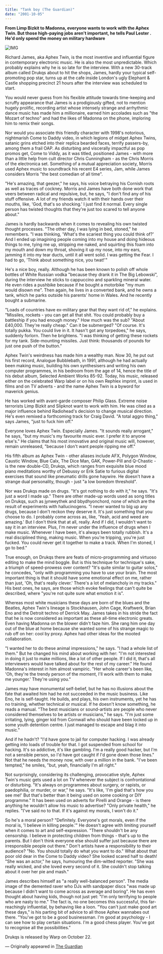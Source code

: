 ```yaml
---
title: "Tank boy (The Guardian)"
date: "2001-10-05"
---
```


**From Limp Bizkit to Madonna, everyone wants to work with the Aphex Twin. But those high-paying jobs aren't important, he tells Paul Lester . He'd only spend the money on military hardware**

![IMG](https://dl.dropboxusercontent.com/s/310ddn21npzp04c/guardian1.jpeg?dl=0)

Richard James, aka Aphex Twin, is the most inventive and influential figure in contemporary electronic music. He is also the most unpredictable. Which probably explains why he is so late for the interview. With a new 30-track album called Drukqs about to hit the shops, James, hardly your typical self-promoting pop star, turns up at the cafe inside London's ugly Elephant & Castle shopping precinct 21 hours after the interview was scheduled to start.

You would never guess from his flexible attitude towards time-keeping and scruffy appearance that James is a prodigiously gifted, not to mention hugely prolific, recording artist whose intensely strange and arrhythmic dance music has made him a millionaire, earned him accolades such as "the Mozart of techno" and had the likes of Madonna on the phone, imploring him to remix their songs.

Nor would you associate this friendly character with 1998's notorious, nightmarish Come to Daddy video, in which legions of midget Aphex Twins, satanic grins etched into their replica bearded faces, terrify passers-by, among them a frail OAP. As disturbing and viscerally impactful as pop promos get, Come to Viddy, as it was titled, positioned James - with more than a little help from cult director Chris Cunningham - as the Chris Morris of the electronica set. Something of a mutual appreciation society, Morris used Aphex music to soundtrack his recent E4 series, Jam, while James considers Morris "the best comedian of all time".

"He's amazing, that geezer," he says, his voice betraying his Cornish roots as well as traces of cockney. Morris and James have both done work that veers between radical and repulsive, but, he says, "I don't find any of his stuff offensive. A lot of my friends watch it with their hands over their mouths, like, 'God, that's so shocking.' I just find it normal. Every single person has twisted thoughts that they're just too scared to tell anyone about."

James is hardly backwards when it comes to revealing his own twisted thought processes. "The other day, I was lying in bed, stoned," he remembers. "I was thinking, 'What's the scariest thing you could think of?' And I ended up imagining people coming into my house and doing hideous things to me, tying me up, stripping me naked, and squirting this foam into my mouth and down my throat, shoving it up my nose, into my ears, jamming it into my tear ducts, until it all went solid. I was getting the Fear. I had to go, 'Think about something nice, you twat!'"

He's a nice boy, really. Although he has been known to polish off whole bottles of White Russian vodka "because they drank it in The Big Lebowski", during the interview he sticks to cappuccino and sparkling mineral water. He even rides a pushbike because if he bought a motorbike "my mum would disown me". Then again, he lives in a converted bank, and he owns a tank, which he parks outside his parents' home in Wales. And he recently bought a submarine.

"Loads of countries have ex-military gear that they want rid of," he explains. "Missiles, rockets - you can get all that shit. You could probably buy a battleship if you had enough money." How much was the sub? "About £40,000. They're really cheap." Can it be submerged? "Of course. It's totally pukka. You could live in it. It hasn't got any torpedoes," he says, suddenly forlorn. Then he brightens. "I was thinking of getting these rockets for my tank. Side-mounting missiles. Just think: thousands of pounds for just one push of the button."

Aphex Twin's weirdness has made him a wealthy man. Now 30, he put out his first record, Analogue Bubblebath, in 1991, although he had actually been making music, building his own synthesisers and writing his own computer programmes, in his bedroom from the age of 14, hence the title of his debut album, Selected Ambient Works 85-92. Today, his music, released either on the celebrated Warp label or on his own Rephlex imprint, is used in films and on TV adverts - and the name Aphex Twin is a byword for maverick genius.

He has worked with avant-garde composer Philip Glass. Extreme noise terrorists Limp Bizkit and Slipknot want to work with him. He was cited as a major influence behind Radiohead's decision to change musical direction. He's even remixed a forthcoming track for Craig David. "A total aggro thing," says James, "just to fuck him off."

 Everyone loves Aphex Twin. Especially James. "It sounds really arrogant," he says, "but my music's my favourite music ever. I prefer it to anyone else's." He claims that his most innovative and original music will, however, remain unreleased, "because I don't want people ripping me off."

His fifth album as Aphex Twin - other aliases include AFX, Polygon Window, Caustic Window, Blue Calx, The Dice Man, GAK, Power-Pill and Q-Chastic - is the new double-CD, Drukqs, which ranges from exquisite blue mood piano meditations worthy of Debussy or Erik Satie to furious digital exercises that sound like pneumatic drills gone haywire. He doesn't have a strange dual personality, though - just "a low boredom threshold".

Nor was Drukqs made on drugs. "It's got nothing to do with it," he says. "It's just a word I made up." There are other made-up words used as song titles on Drukqs, such as jynweythek and bbydhyonchord, none of which are the result of experiments with hallucinogens. "I never wanted to big up any drugs, because I don't reckon they deserve it. It's just something that you choose to do. I probably come across as, like, 'Yeah, acid and weed are amazing.' But I don't think that at all, really. And if I did, I wouldn't want to say it in an interview. Plus, I'm never under the influence of drugs when I make music. Whenever I have been, it's always been totally rubbish. It's a real disciplined thing, making music. When you're tripping, you're just fucked. You could never get it together to make a track. When I'm stoned, I go to bed."

True enough, on Drukqs there are feats of micro-programming and virtuoso editing to make the mind boggle. But is this technique for technique's sake, a triumph of speed-prowess over content? "It's quite similar to guitar solos," he concedes, "only with programming you have to use your brain. The most important thing is that it should have some emotional effect on me, rather than just, 'Oh, that's really clever.' There's a lot of melancholy in my tracks." His best ones, he says, are those which evoke feelings that can't quite be described, where "you're not quite sure what emotion it is".

Whereas most white musicians these days are born of the blues and the Beatles, Aphex Twin's lineage is Stockhausen, John Cage, Kraftwerk, Brian Eno and the Detroit techno of Derrick May. James takes in his stride the fact that he is now considered as important as these all-time electronic greats. Even having Madonna on the blower didn't faze him. She rang him one day out of the blue at home because she wanted some of his strange magic to rub off on her: cool by proxy. Aphex had other ideas for the mooted collaboration.

"I wanted her to do these animal impressions," he says. "I had a whole list of them." But he changed his mind about working with her: "I'm not interested in doing it just to make millions, like a lot of other people. If I did it, that's all interviewers would have talked about for the rest of my career." He found Madonna's interest in him almost vampiric. "Her whole career's been like, 'Oh, they're the trendy person of the moment, I'll work with them to make me younger.' They're using you."

James may have monumental self-belief, but he has no illusions about the fate that awaited him had he not succeeded in the music business. Like Eno, he is self-taught. He builds, and plays, his own instruments, yet he has no training, whether technical or musical. If he doesn't know something, he reads a manual. "The best musicians or sound-artists are people who never considered themselves to be artists or musicians," he says. "I'm just some irritating, lying, ginger kid from Cornwall who should have been locked up in some youth detention centre. I just managed to escape and blag it into music."

And if he hadn't? "I'd have gone to jail for computer hacking. I was already getting into loads of trouble for that. I got suspended from school for hacking. It's so addictive, it's like gambling. I'm a really good hacker, but I'm not a sensible person, so I'd have got caught if I'd gone down those lines." Not that he needs the money now, with over a million in the bank. "I've been tempted," he smiles, "but, yeah, financially I'm all right."

Not surprisingly, considering its challenging, provocative style, Aphex Twin's music gets used a lot on TV whenever the subject is confrontational or disturbing. "It's always on programmes about surgery, or rapists, or paedophilia, or murder, or war," he says. "It's like, 'I'm glad that's how you see me!' But that's better than it being used on some cooking or DIY programme." It has been used on adverts for Pirelli and Orange - is there anything he wouldn't allow his music to advertise? "Only private health," he replies. "I've said no to that. If it's against my morals, I won't do it."

So he's a moral person? "Definitely. Everyone's got morals, even if the moral is, 'I believe in killing people.'" He doesn't agree with limiting yourself when it comes to art and self-expression. "There shouldn't be any censorship. I believe in protecting children from things - that's up to the parents. But I don't think everyone else should suffer just because there are irresponsible people out there." Don't artists have a responsibility to their audience? "No. You should totally do what you want to do." What about that poor old dear in the Come to Daddy video? She looked scared half to death! "She was an actor," he says, humouring the dim-witted reporter. "She was really wicked, and she loved every second of it. She couldn't stop talking about it over her pie and mash."

James describes himself as "a really well-balanced person". The media image of the demented raver who DJs with sandpaper discs "was made up because I didn't want to come across as average and boring". He has even thought about having kids, though not just yet: "I'm only terrifying to people who are nasty to me." The fact is, no one becomes this successful, this far-reachingly influential, by behaving like a loon. "You can't just make good art these days," is his parting bit of advice to all those Aphex wannabes out there. "You've got to be a good businessman. I'm good at psychology - I can see how to play certain situations. I'm a good chess player. You've got to recognise all the possibilities."

Drukqs is released by Warp on October 22.

— Originally appeared in [The Guardian](https://www.theguardian.com/culture/2001/oct/05/artsfeatures3)